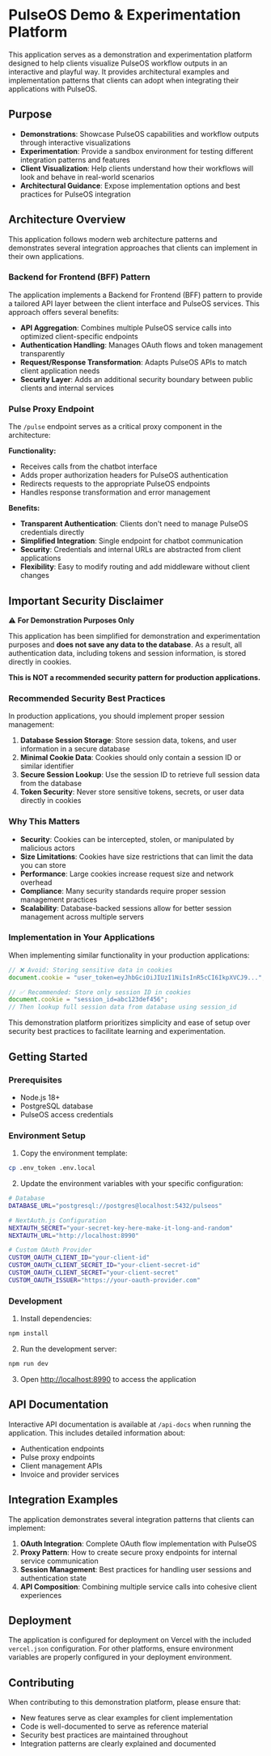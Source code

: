 # PulseOS Demo & Experimentation Platform

This application serves as a demonstration and experimentation platform designed to help clients visualize PulseOS workflow outputs in an interactive and playful way. It provides architectural examples and implementation patterns that clients can adopt when integrating their applications with PulseOS.

## Purpose

- **Demonstrations**: Showcase PulseOS capabilities and workflow outputs through interactive visualizations
- **Experimentation**: Provide a sandbox environment for testing different integration patterns and features
- **Client Visualization**: Help clients understand how their workflows will look and behave in real-world scenarios
- **Architectural Guidance**: Expose implementation options and best practices for PulseOS integration

## Architecture Overview

This application follows modern web architecture patterns and demonstrates several integration approaches that clients can implement in their own applications.

### Backend for Frontend (BFF) Pattern

The application implements a Backend for Frontend (BFF) pattern to provide a tailored API layer between the client interface and PulseOS services. This approach offers several benefits:

- **API Aggregation**: Combines multiple PulseOS service calls into optimized client-specific endpoints
- **Authentication Handling**: Manages OAuth flows and token management transparently
- **Request/Response Transformation**: Adapts PulseOS APIs to match client application needs
- **Security Layer**: Adds an additional security boundary between public clients and internal services

### Pulse Proxy Endpoint

The `/pulse` endpoint serves as a critical proxy component in the architecture:

**Functionality:**
- Receives calls from the chatbot interface
- Adds proper authorization headers for PulseOS authentication
- Redirects requests to the appropriate PulseOS endpoints
- Handles response transformation and error management

**Benefits:**
- **Transparent Authentication**: Clients don't need to manage PulseOS credentials directly
- **Simplified Integration**: Single endpoint for chatbot communication
- **Security**: Credentials and internal URLs are abstracted from client applications
- **Flexibility**: Easy to modify routing and add middleware without client changes

## Important Security Disclaimer

⚠️ **For Demonstration Purposes Only**

This application has been simplified for demonstration and experimentation purposes and **does not save any data to the database**. As a result, all authentication data, including tokens and session information, is stored directly in cookies.

**This is NOT a recommended security pattern for production applications.**

### Recommended Security Best Practices

In production applications, you should implement proper session management:

1. **Database Session Storage**: Store session data, tokens, and user information in a secure database
2. **Minimal Cookie Data**: Cookies should only contain a session ID or similar identifier
3. **Secure Session Lookup**: Use the session ID to retrieve full session data from the database
4. **Token Security**: Never store sensitive tokens, secrets, or user data directly in cookies

### Why This Matters

- **Security**: Cookies can be intercepted, stolen, or manipulated by malicious actors
- **Size Limitations**: Cookies have size restrictions that can limit the data you can store
- **Performance**: Large cookies increase request size and network overhead
- **Compliance**: Many security standards require proper session management practices
- **Scalability**: Database-backed sessions allow for better session management across multiple servers

### Implementation in Your Applications

When implementing similar functionality in your production applications:

```javascript
// ❌ Avoid: Storing sensitive data in cookies
document.cookie = "user_token=eyJhbGciOiJIUzI1NiIsInR5cCI6IkpXVCJ9...";

// ✅ Recommended: Store only session ID in cookies
document.cookie = "session_id=abc123def456";
// Then lookup full session data from database using session_id
```

This demonstration platform prioritizes simplicity and ease of setup over security best practices to facilitate learning and experimentation.

## Getting Started

### Prerequisites

- Node.js 18+ 
- PostgreSQL database
- PulseOS access credentials

### Environment Setup

1. Copy the environment template:
```bash
cp .env_token .env.local
```

2. Update the environment variables with your specific configuration:
```bash
# Database
DATABASE_URL="postgresql://postgres@localhost:5432/pulseos"

# NextAuth.js Configuration
NEXTAUTH_SECRET="your-secret-key-here-make-it-long-and-random"
NEXTAUTH_URL="http://localhost:8990"

# Custom OAuth Provider
CUSTOM_OAUTH_CLIENT_ID="your-client-id"
CUSTOM_OAUTH_CLIENT_SECRET_ID="your-client-secret-id"
CUSTOM_OAUTH_CLIENT_SECRET="your-client-secret"
CUSTOM_OAUTH_ISSUER="https://your-oauth-provider.com"
```

### Development

1. Install dependencies:
```bash
npm install
```

2. Run the development server:
```bash
npm run dev
```

3. Open [http://localhost:8990](http://localhost:8990) to access the application

## API Documentation

Interactive API documentation is available at `/api-docs` when running the application. This includes detailed information about:

- Authentication endpoints
- Pulse proxy endpoints
- Client management APIs
- Invoice and provider services

## Integration Examples

The application demonstrates several integration patterns that clients can implement:

1. **OAuth Integration**: Complete OAuth flow implementation with PulseOS
2. **Proxy Pattern**: How to create secure proxy endpoints for internal service communication
3. **Session Management**: Best practices for handling user sessions and authentication state
4. **API Composition**: Combining multiple service calls into cohesive client experiences

## Deployment

The application is configured for deployment on Vercel with the included `vercel.json` configuration. For other platforms, ensure environment variables are properly configured in your deployment environment.

## Contributing

When contributing to this demonstration platform, please ensure that:
- New features serve as clear examples for client implementation
- Code is well-documented to serve as reference material
- Security best practices are maintained throughout
- Integration patterns are clearly explained and documented
